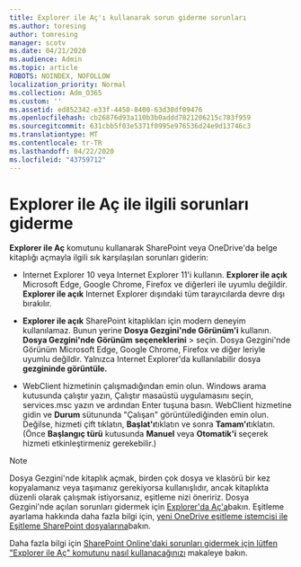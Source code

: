 ```yaml
---
title: Explorer ile Aç'ı kullanarak sorun giderme sorunları
ms.author: toresing
author: tomresing
manager: scotv
ms.date: 04/21/2020
ms.audience: Admin
ms.topic: article
ROBOTS: NOINDEX, NOFOLLOW
localization_priority: Normal
ms.collection: Adm_O365
ms.custom: ''
ms.assetid: ed852342-e33f-4450-8400-63d30df09476
ms.openlocfilehash: cb26876d93a110b3b0addd7821206215c783f959
ms.sourcegitcommit: 631cbb5f03e5371f0995e976536d24e9d13746c3
ms.translationtype: MT
ms.contentlocale: tr-TR
ms.lasthandoff: 04/22/2020
ms.locfileid: "43759712"
---
```

# <a name="fix-problems-with-open-with-explorer"></a>Explorer ile Aç ile ilgili sorunları giderme

**Explorer ile Aç** komutunu kullanarak SharePoint veya OneDrive'da belge kitaplığı açmayla ilgili sık karşılaşılan sorunları giderin: 
  
- Internet Explorer 10 veya Internet Explorer 11'i kullanın. **Explorer ile açık** Microsoft Edge, Google Chrome, Firefox ve diğerleri ile uyumlu değildir. **Explorer ile açık** Internet Explorer dışındaki tüm tarayıcılarda devre dışı bırakılır. 
    
- **Explorer ile açık** SharePoint kitaplıkları için modern deneyim kullanılamaz. Bunun yerine **Dosya Gezgini'nde Görünüm'i** kullanın. **Dosya Gezgini'nde Görünüm** **seçeneklerini** \> seçin. Dosya Gezgini'nde Görünüm Microsoft Edge, Google Chrome, Firefox ve diğer leriyle uyumlu değildir. Yalnızca Internet Explorer'da kullanılabilir dosya **gezgininde görüntüle.** 
    
- WebClient hizmetinin çalışmadığından emin olun. Windows arama kutusunda çalıştır yazın, Çalıştır masaüstü uygulamasını seçin, services.msc yazın ve ardından Enter tuşuna basın. WebClient hizmetine gidin ve **Durum** sütununda "Çalışan" görüntülediğinden emin olun. Değilse, hizmeti çift tıklatın, **Başlat'ı**tıklatın ve sonra **Tamam'ı**tıklatın. (Önce **Başlangıç türü** kutusunda **Manuel** veya **Otomatik'i** seçerek hizmeti etkinleştirmeniz gerekebilir.) 
    
> [!NOTE]
> Dosya Gezgini'nde kitaplık açmak, birden çok dosya ve klasörü bir kez kopyalamanız veya taşımanız gerekiyorsa kullanışlıdır, ancak kitaplıkta düzenli olarak çalışmak istiyorsanız, eşitleme nizi öneririz. Dosya Gezgini'nde açılan sorunları gidermek için [Explorer'da Aç'a](https://go.microsoft.com/fwlink/?linkid=871665)bakın. Eşitleme ayarlama hakkında daha fazla bilgi için, [yeni OneDrive eşitleme istemcisi ile Eşitleme SharePoint dosyalarına](https://go.microsoft.com/fwlink/?linkid=871666)bakın.
  
Daha fazla bilgi için [SharePoint Online'daki sorunları gidermek için lütfen "Explorer ile Aç" komutunu nasıl kullanacağınızı](https://docs.microsoft.com/sharepoint/support/lists-and-libraries/troubleshoot-issues-using-open-with-explorer) makaleye bakın. 
  

